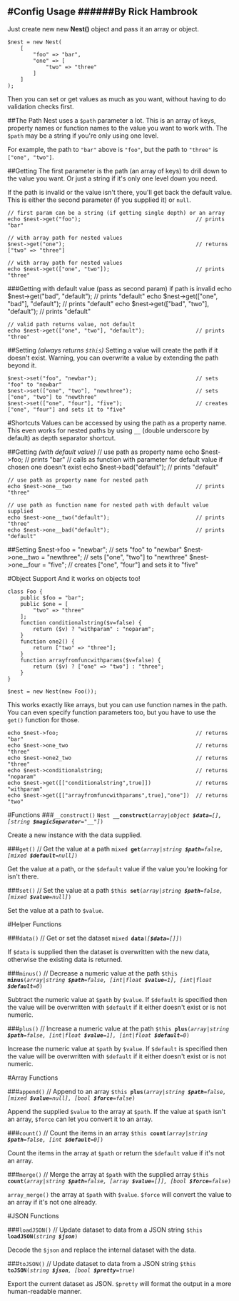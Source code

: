 #Config Usage
######By Rick Hambrook
-----

Just create new new **Nest()** object and pass it an array or object.

	$nest = new Nest(
		[
			"foo" => "bar",
			"one" => [
				"two" => "three"
			]
		]
	);

Then you can set or get values as much as you want, without having to do validation checks first.

##The Path
Nest uses a `$path` parameter a lot. This is an array of keys, property names or function names to the value you want to work with.
The `$path` may be a string if you're only using one level.

For example, the path to `"bar"` above is `"foo"`, but the path to `"three"` is `["one", "two"]`.

##Getting
The first parameter is the path (an array of keys) to drill down to the value you want. Or just a string if it's only one level down you need.

If the path is invalid or the value isn't there, you'll get back the default value. This is either the second parameter (if you supplied it) or `null`.

	// first param can be a string (if getting single depth) or an array
	echo $nest->get("foo");                                    // prints "bar"

	// with array path for nested values
	$nest->get("one");                                         // returns ["two" => "three"]

	// with array path for nested values
	echo $nest->get(["one", "two"]);                           // prints "three"

###Getting with default value (pass as second param) if path is invalid
	echo $nest->get("bad", "default");                         // prints "default"
	echo $nest->get(["one", "bad"], "default");                // prints "default"
	echo $nest->get(["bad", "two"], "default");                // prints "default"

	// valid path returns value, not default
	echo $nest->get(["one", "two"], "default");                // prints "three"

##Setting *(always returns `$this`)*
Setting a value will create the path if it doesn't exist. Warning, you can overwrite a value by extending the path beyond it.

	$nest->set("foo", "newbar");                               // sets "foo" to "newbar"
	$nest->set(["one", "two"], "newthree");                    // sets ["one", "two"] to "newthree"
	$nest->set(["one", "four"], "five");                       // creates ["one", "four"] and sets it to "five"

#Shortcuts
Values can be accessed by using the path as a property name. This even works for nested paths by using `__` (double underscore by default) as depth separator shortcut.

##Getting *(with default value)*
	// use path as property name
	echo $nest->foo;                                           // prints "bar"
	// calls as function with parameter for default value if chosen one doesn't exist
	echo $nest->bad("default");                                // prints "default"

	// use path as property name for nested path
	echo $nest->one__two                                       // prints "three"

	// use path as function name for nested path with default value supplied
	echo $nest->one__two("default");                           // prints "three"
	echo $nest->one__bad("default");                           // prints "default"

##Setting
	$nest->foo = "newbar";                                     // sets "foo" to "newbar"
	$nest->one__two = "newthree";                              // sets ["one", "two"] to "newthree"
	$nest->one__four = "five";                                 // creates ["one", "four"] and sets it to "five"

#Object Support
And it works on objects too!

	class Foo {
		public $foo = "bar";
		public $one = [
			"two" => "three"
		];
		function conditionalstring($v=false) {
			return ($v) ? "withparam" : "noparam";
		}
		function one2() {
			return ["two" => "three"];
		}
		function arrayfromfuncwithparams($v=false) {
			return ($v) ? ["one" => "two"] : "three";
		}
	}

	$nest = new Nest(new Foo());

This works exactly like arrays, but you can use function names in the path. You can even specify function parameters too, but you have to use the `get()` function for those.

	echo $nest->foo;                                           // returns "bar"
	echo $nest->one_two                                        // returns "three"
	echo $nest->one2_two                                       // returns "three"
	echo $nest->conditionalstring;                             // returns "noparam"
	echo $nest->get([["conditionalstring",true]])              // returns "withparam"
	echo $nest->get([["arrayfromfuncwithparams",true],"one"])  // returns "two"

#Functions
###`__construct()`
`Nest `**`__construct`**`(`_`array|object `**`$data`**`=[], [string `**`$magicSeparator`**`="__"]`_`)`

Create a new instance with the data supplied.

###`get()`  // Get the value at a path
`mixed `**`get`**`(`_`array|string `**`$path`**`=false, [mixed `**`$default`**`=null]`_`)`

Get the value at a path, or the `$default` value if the value you're looking for isn't there.

###`set()`  // Set the value at a path
`$this `**`set`**`(`_`array|string `**`$path`**`=false, [mixed `**`$value`**`=null]`_`)`

Set the value at a path to `$value`.

#Helper Functions

###`data()`  // Get or set the dataset
`mixed `**`data`**`(`_`[`**`$data`**`=[]]`_`)`

If `$data` is supplied then the dataset is overwritten with the new data, otherwise the existing data is returned.

###`minus()` // Decrease a numeric value at the path
`$this `**`minus`**`(`_`array|string `**`$path`**`=false, [int|float `**`$value`**`=1], [int|float `**`$default`**`=0`_`)`

Subtract the numeric value at `$path` by `$value`. If `$default` is specified then the value will be overwritten with `$default` if
it either doesn't exist or is not numeric.

###`plus()` // Increase a numeric value at the path
`$this `**`plus`**`(`_`array|string `**`$path`**`=false, [int|float `**`$value`**`=1], [int|float `**`$default`**`=0`_`)`

Increase the numeric value at `$path` by `$value`. If `$default` is specified then the value will be overwritten with `$default` if
it either doesn't exist or is not numeric.

#Array Functions

###`append()` // Append to an array
`$this `**`plus`**`(`_`array|string `**`$path`**`=false, [mixed `**`$value`**`=null], [bool `**`$force`**`=false`_`)`

Append the supplied `$value` to the array at `$path`. If the value at `$path` isn't an array, `$force` can let you convert it to an array.

###`count()` // Count the items in an array
`$this `**`count`**`(`_`array|string `**`$path`**`=false, [int `**`$default`**`=0]`_`)`

Count the items in the array at `$path` or return the `$default` value if it's not an array.

###`merge()` // Merge the array at `$path` with the supplied array
`$this `**`count`**`(`_`array|string `**`$path`**`=false, [array `**`$value`**`=[]], [bool `**`$force`**`=false`_`)`

`array_merge()` the array at `$path` with `$value`. `$force` will convert the value to an array if it's not one already.

#JSON Functions

###`loadJSON()` // Update dataset to data from a JSON string
`$this `**`loadJSON`**`(`_`string `**`$json`**_`)`

Decode the `$json` and replace the internal dataset with the data.

###`toJSON()` // Update dataset to data from a JSON string
`$this `**`toJSON`**`(`_`string `**`$json`**`, [bool `**`$pretty`**`=true`_`)`

Export the current dataset as JSON. `$pretty` will format the output in a more human-readable manner.